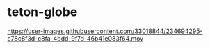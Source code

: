 # teton-globe

https://user-images.githubusercontent.com/33018844/234694295-c78c8f3d-c8fa-4bdd-9f7d-46b41e083f64.mov
